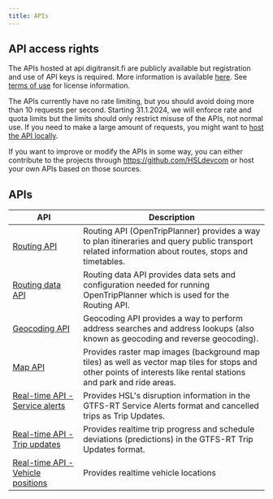 ```yaml
---
title: APIs
---
```


## API access rights

The APIs hosted at api.digitransit.fi are publicly available but registration and use of API keys is required. More information is available [here](../api-registration). See [terms of use](./7-terms-of-use) for license information.

The APIs currently have no rate limiting, but you should avoid doing more than 10 requests per second. Starting 31.1.2024, we will enforce rate and quota limits but the limits should only restrict misuse of the APIs, not normal use. If you need to make a large amount of requests, you might want to [host the API locally](../architecture/x-apis/1-routing-api/#hosting-the-api-locally).

If you want to improve or modify the APIs in some way, you can either contribute to the projects through https://github.com/HSLdevcom or host your own APIs based on those sources.

## APIs

| API                                                                               | Description                                                                                                                                                                                    |
| --------------------------------------------------------------------------------- | ---------------------------------------------------------------------------------------------------------------------------------------------------------------------------------------------- |
| [Routing API](./1-routing-api/)                                                   | Routing API (OpenTripPlanner) provides a way to plan itineraries and query public transport related information about routes, stops and timetables.
| [Routing data API](./2-routing-data-api/)                                         | Routing data API provides data sets and configuration needed for running OpenTripPlanner which is used for the Routing API.                                            |
| [Geocoding API](./3-geocoding-api/)                                               | Geocoding API provides a way to perform address searches and address lookups (also known as geocoding and reverse geocoding).                                                                  |
| [Map API](./4-map-api/)                                                           | Provides raster map images (background map tiles) as well as vector map tiles for stops and other points of interests like rental stations and park and ride areas. |
| [Real-time API - Service alerts](./5-realtime-api/service-alerts/)                | Provides HSL's disruption information in the GTFS-RT Service Alerts format and cancelled trips as Trip Updates.                                                                                |
| [Real-time API - Trip updates](./5-realtime-api/trip-updates/)                    | Provides realtime trip progress and schedule deviations (predictions) in the GTFS-RT Trip Updates format.                                                                                      |
| [Real-time API - Vehicle positions](./5-realtime-api/vehicle-positions/) | Provides realtime vehicle locations                                 |
